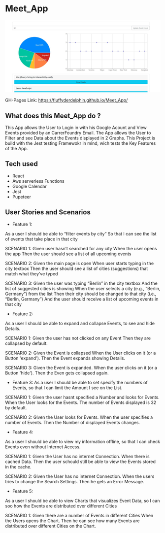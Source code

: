 # Meet_App

<img src="public\img\Screenshot.jpg" alt="Screenshot" width="1200"/>

GH-Pages Link: https://fluffyderdelphin.github.io/Meet_App/

## What does this Meet_App do ?

This App allows the User to Login in with his Google Acount and View Events provided by an CarrerFoundry Email. 
The App allows the User to Filter and see Data about the Events displayed in 2 Graphs. This Project is build with the Jest testing Framewokr in mind, wich tests the Key Features of the App.

## Tech used
- React
- Aws serverless Functions
- Google Calendar
- Jest
- Pupeteer

## User Stories and Scenarios

- Feature 1:

As a user I should be able to “filter events by city”
So that I can see the list of events that take place in that city


SCENARIO 1: 
Given user hasn’t searched for any city
When the user opens the app
Then the user should see a list of all upcoming events

SCENARIO 2: 
Given the main page is open
When user starts typing in the city textbox
Then the user should see a list of cities (suggestions) that match what they’ve typed

SCENARIO 3: 
Given the user was typing “Berlin” in the city textbox
And the list of suggested cities is showing
When the user selects a city (e.g., “Berlin, Germany”) from the list
Then their city should be changed to that city (i.e., “Berlin, Germany”)
And the user should receive a list of upcoming events in that city



- Feature 2:

As a user I should be able to expand and collapse Events, to see and hide Details. 

SCENARIO 1:
Given the user has not clicked on any Event
Then they are collapsed by default.

SCENARIO 2:
Given the Event is collapsed
When the User clicks on it (or a Button 'expand').
Then the Event expands showing Details.

SCENARIO 3:
Given the Event is expanded.
When the user clicks on it (or a Button 'hide'). 
Then the Even gets collapsed again. 

- Feature 3:
As a user I should be able to set specify  the numbers of Events, so that I can limit the Amount I see on the List. 

SCENARIO 1:
Given the user hasnt specified a Number and looks for Events.
When the User looks for the Events.
The number of Events displayed is 32 by default. 

SCENARIO 2:
Given the User looks for Events.
When the user specifies a number of Events.
Then the Number of displayed Events changes.


- Feature 4:

As a user  I should be able to view my information offline, so that I can check Events even without Internet Access. 

 SCENARIO 1:
Given the User has no internet Connection.
When there is cached Data.
Then the user schould still be able to view the Events stored in the cache.

SCENARIO 2:
Given the User has no internet Connection.
When the users tries to change the Search Settings.
Then he gets an Error Message.

- Feature 5:

As a user I should be able to view Charts that visualizes Event Data, so I can soo how the Events are distributed over different Cities

SCENARIO 1:
Given there are a number of Events in different Cities
When the Users opens the Chart. 
Then he can see how many Events are distributed over different Cities on the Chart.

